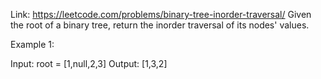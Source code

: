 
Link:  https://leetcode.com/problems/binary-tree-inorder-traversal/
Given the root of a binary tree, return the inorder traversal of its nodes' values.

Example 1:


Input: root = [1,null,2,3]
Output: [1,3,2]
